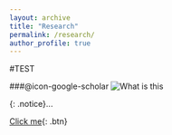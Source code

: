 ```yaml
---
layout: archive
title: "Research"
permalink: /research/
author_profile: true
---
```



#TEST

###@icon-google-scholar
![What is this](https://github.com/Ricardo-Luis/ricardo-luis.github.io/assets/fonts/google-scholar.svg?raw=true)


{: .notice}...

[Click me](http://www.google.com){: .btn}

